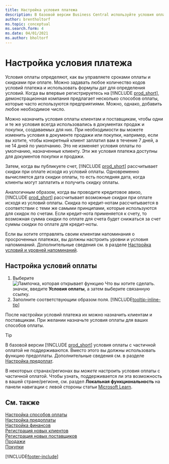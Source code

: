 ```yaml
---
title: Настройка условия платежа
description: В базовой версии Business Central используйте условия оплаты для управления сроками оплаты и скидками на оплату.
author: brentholtorf
ms.topic: conceptual
ms.search.form: 4
ms.date: 04/01/2021
ms.author: bholtorf
---
```

# Настройка условия платежа

Условия оплаты определяют, как вы управляете сроками оплаты и скидками при оплате. Можно задавать любое количество кодов условий платежа и использовать формулы дат для определения условий. Когда вы впервые регистрируетесь на [!INCLUDE [prod_short](includes/prod_short.md)], демонстрационная компания предлагает несколько способов оплаты, которые часто используются предприятиями. Можно, однако, добавить любое необходимое число.  

Можно назначить условия оплаты клиентам и поставщикам, чтобы одни и те же условия всегда использовались в документах продаж и покупки, создаваемых для них. При необходимости вы можете изменить условия в документе продажи или покупки, например, если вы хотите, чтобы конкретный клиент заплатил вам в течение 7 дней, а не 14 дней по умолчанию. Это не изменяет условия оплаты по умолчанию, назначенные клиенту. Эти же условия платежа доступны для документов покупки и продажи.

Затем, когда вы публикуете счет, [!INCLUDE [prod_short](includes/prod_short.md)] рассчитывает скидки при оплате исходя из условий оплаты. Одновременно вычисляется дата скидки оплаты, то есть последняя дата, когда клиенты могут заплатить и получить скидку оплаты.  

Аналогичным образом, когда вы проводите кредитовое авизо, [!INCLUDE [prod_short](includes/prod_short.md)] рассчитывает возможные скидки при оплате исходя из условий оплаты. Скидка по кредит-нотам рассчитывается в соответствии с теми же самыми принципами, которые используются для скидок по счетам. Если кредит-нота применяется к счету, то возможная сумма скидки по оплате для счета будет снижаться за счет суммы скидки по оплате для кредит-ноты.  

Если вы хотите отправлять своим клиентам напоминания о просроченных платежах, вы должны настроить уровни и условия напоминаний. Дополнительные сведения см. в разделе [Настройка условий и уровней напоминаний](finance-setup-reminders.md).  

## Настройка условий оплаты

1. Выберите ![Лампочка, которая открывает функцию Что вы хотите сделать.](media/ui-search/search_small.png "Что вы хотите сделать") значок, введите **Условия оплаты**, а затем выберите связанную ссылку.  
2. Заполните соответствующим образом поля. [!INCLUDE[tooltip-inline-tip](includes/tooltip-inline-tip_md.md)]  

После настройки условий платежа их можно назначить клиентам и поставщикам. При желании назначьте условия оплаты для ваших способов оплаты.  

> [!TIP]
> В базовой версии [!INCLUDE [prod_short](includes/prod_short.md)] условия оплаты с частичной оплатой не поддерживаются. Вместо этого вы должны использовать функцию предоплаты. Дополнительные сведения см. в разделе [Настройка предоплат](finance-set-up-prepayments.md).
>
> В некоторых странах/регионах вы *можете* настроить условия оплаты с частичной оплатой. Чтобы узнать, поддерживается ли эта возможность в вашей стране/регионе, см. раздел **Локальная функциональность** на панели навигации с левой стороны статьи [Microsoft Learn](about-localization.md).

## См. также

[Настройка способов оплаты](finance-payment-methods.md)  
[Настройка предоплаты](finance-set-up-prepayments.md)  
[Настройка финансов](finance-setup-finance.md)  
[Регистрация новых клиентов](sales-how-register-new-customers.md)  
[Регистрация новых поставщиков](purchasing-how-register-new-vendors.md)  
[Продажи](sales-manage-sales.md)  
[Покупки](purchasing-manage-purchasing.md)  


[!INCLUDE[footer-include](includes/footer-banner.md)]